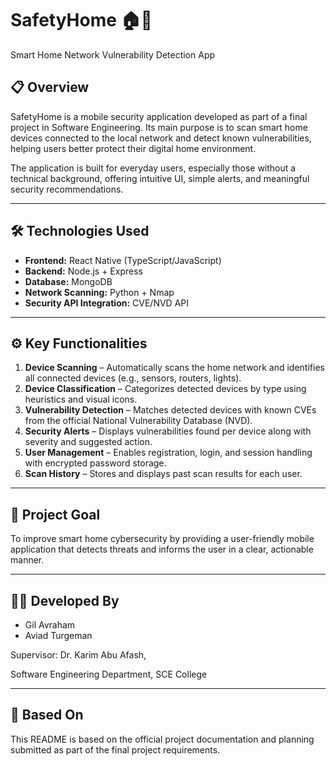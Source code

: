 # SafetyHome 🏠🔐

Smart Home Network Vulnerability Detection App

## 📋 Overview
SafetyHome is a mobile security application developed as part of a final project in Software Engineering. Its main purpose is to scan smart home devices connected to the local network and detect known vulnerabilities, helping users better protect their digital home environment.

The application is built for everyday users, especially those without a technical background, offering intuitive UI, simple alerts, and meaningful security recommendations.

---

## 🛠️ Technologies Used
- **Frontend:** React Native (TypeScript/JavaScript)
- **Backend:** Node.js + Express
- **Database:** MongoDB
- **Network Scanning:** Python + Nmap
- **Security API Integration:** CVE/NVD API

---

## ⚙️ Key Functionalities
1. **Device Scanning** – Automatically scans the home network and identifies all connected devices (e.g., sensors, routers, lights).
2. **Device Classification** – Categorizes detected devices by type using heuristics and visual icons.
3. **Vulnerability Detection** – Matches detected devices with known CVEs from the official National Vulnerability Database (NVD).
4. **Security Alerts** – Displays vulnerabilities found per device along with severity and suggested action.
5. **User Management** – Enables registration, login, and session handling with encrypted password storage.
6. **Scan History** – Stores and displays past scan results for each user.

---

## 🎯 Project Goal
To improve smart home cybersecurity by providing a user-friendly mobile application that detects threats and informs the user in a clear, actionable manner.

---

## 👨‍💻 Developed By
- Gil Avraham 
- Aviad Turgeman 

Supervisor: Dr. Karim Abu Afash, 

Software Engineering Department, SCE College

---

## 📄 Based On
This README is based on the official project documentation and planning submitted as part of the final project requirements.

